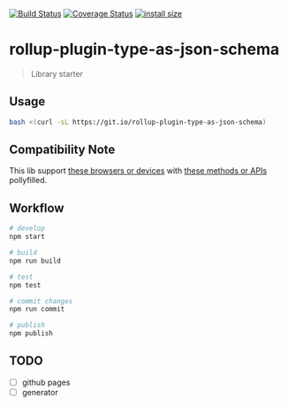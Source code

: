 [![Build Status](https://travis-ci.org/wmzy/rollup-plugin-type-as-json-schema.svg?branch=master)](https://travis-ci.org/wmzy/rollup-plugin-type-as-json-schema)
[![Coverage Status](https://coveralls.io/repos/github/wmzy/rollup-plugin-type-as-json-schema/badge.svg?branch=master)](https://coveralls.io/github/wmzy/rollup-plugin-type-as-json-schema?branch=master)
[![install size](https://packagephobia.now.sh/badge?p=rollup-plugin-type-as-json-schema)](https://packagephobia.now.sh/result?p=rollup-plugin-type-as-json-schema)
# rollup-plugin-type-as-json-schema

> Library starter

## Usage

```bash
bash <(curl -sL https://git.io/rollup-plugin-type-as-json-schema)
```

## Compatibility Note

This lib support [these browsers or devices](.broserslistrc) with [these methods or APIs](.eslintrc.js#L27) pollyfilled.

## Workflow

```bash
# develop
npm start

# build
npm run build

# test
npm test

# commit changes
npm run commit

# publish
npm publish
```

## TODO

* [ ] github pages
* [ ] generator
